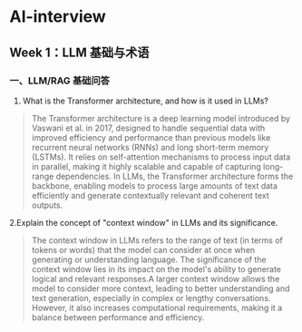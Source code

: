 # AI-interview

## Week 1：LLM 基础与术语

### 一、LLM/RAG 基础问答
1. What is the Transformer architecture, and how is it used in LLMs?

>The Transformer architecture is a deep learning model introduced by Vaswani et al. in 2017, designed to handle sequential data with improved efficiency and performance than previous models like recurrent neural networks (RNNs) and long short-term memory (LSTMs).
It relies on self-attention mechanisms to process input data in parallel, making it highly scalable and capable of capturing long-range dependencies.
In LLMs, the Transformer architecture forms the backbone, enabling models to process large amounts of text data efficiently and generate contextually relevant and coherent text outputs.

2.Explain the concept of "context window" in LLMs and its significance.
>The context window in LLMs refers to the range of text (in terms of tokens or words) that the model can consider at once when generating or understanding language. The significance of the context window lies in its impact on the model's ability to generate logical and relevant responses.A larger context window allows the model to consider more context, leading to better understanding and text generation, especially in complex or lengthy conversations. However, it also increases computational requirements, making it a balance between performance and efficiency.
